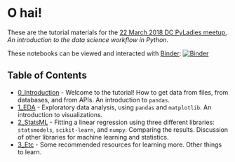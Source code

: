 # O hai!

These are the tutorial materials for the [22 March 2018 DC PyLadies meetup](https://www.meetup.com/dc-pyladies/events/248439830/), _An introduction to the data science workflow in Python_.

These notebooks can be viewed and interacted with [Binder](https://mybinder.org/): [![Binder](https://mybinder.org/badge.svg)](https://mybinder.org/v2/gh/angelaambroz/2018_03_pyladies/master?filepath=0_Introduction.ipynb)

## Table of Contents

- [0_Introduction](0_Introduction.ipynb) - Welcome to the tutorial! How to get data from files, from databases, and from APIs. An introduction to `pandas`.
- [1_EDA](1_EDA.ipynb) - Exploratory data analysis, using `pandas` and `matplotlib`. An introduction to visualizations.
- [2_StatsML](2_StatsML.ipynb) - Fitting a linear regression using three different libraries: `statsmodels`, `scikit-learn`, and `numpy`. Comparing the results. Discussion of other libraries for machine learning and statistics.
- [3_Etc](3_Etc.ipynb) - Some recommended resources for learning more. Other things to learn.
